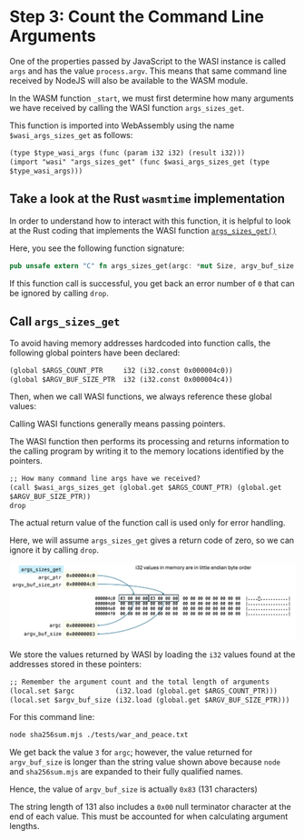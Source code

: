 # Step 3: Count the Command Line Arguments

One of the properties passed by JavaScript to the WASI instance is called `args` and has the value `process.argv`.
This means that same command line received by NodeJS will also be available to the WASM module.

In the WASM function `_start`, we must first determine how many arguments we have received by calling the WASI function `args_sizes_get`.

This function is imported into WebAssembly using the name `$wasi_args_sizes_get` as follows:

```wat
(type $type_wasi_args (func (param i32 i32) (result i32)))
(import "wasi" "args_sizes_get" (func $wasi_args_sizes_get (type $type_wasi_args)))
```

## Take a look at the Rust `wasmtime` implementation

In order to understand how to interact with this function, it is helpful to look at the Rust coding that implements the WASI function [`args_sizes_get()`](https://github.com/bytecodealliance/wasmtime/blob/06377eb08a649619cc8ac9a934cb3f119017f3ef/crates/wasi-preview1-component-adapter/src/lib.rs#L506)

Here, you see the following function signature:

```rust
pub unsafe extern "C" fn args_sizes_get(argc: *mut Size, argv_buf_size: *mut Size) -> Errno
```

If this function call is successful, you get back an error number of `0` that can be ignored by calling `drop`.

## Call `args_sizes_get`

To avoid having memory addresses hardcoded into function calls, the following global pointers have been declared:

```wat
(global $ARGS_COUNT_PTR     i32 (i32.const 0x000004c0))
(global $ARGV_BUF_SIZE_PTR  i32 (i32.const 0x000004c4))
```

Then, when we call WASI functions, we always reference these global values:

Calling WASI functions generally means passing pointers.

The WASI function then performs its processing and returns information to the calling program by writing it to the memory locations identified by the pointers.

```wat
;; How many command line args have we received?
(call $wasi_args_sizes_get (global.get $ARGS_COUNT_PTR) (global.get $ARGV_BUF_SIZE_PTR))
drop
```

The actual return value of the function call is used only for error handling.

Here, we will assume `args_sizes_get` gives a return code of zero, so we can ignore it by calling `drop`.

![Calling `args_sizes_get`](../img/args_sizes_get.png)

We store the values returned by WASI by loading the `i32` values found at the addresses stored in these pointers:

```wat
;; Remember the argument count and the total length of arguments
(local.set $argc          (i32.load (global.get $ARGS_COUNT_PTR)))
(local.set $argv_buf_size (i32.load (global.get $ARGV_BUF_SIZE_PTR)))
```

For this command line:

```bash
node sha256sum.mjs ./tests/war_and_peace.txt
```

We get back the value `3` for `argc`; however, the value returned for `argv_buf_size` is longer than the string value shown above because `node` and `sha256sum.mjs` are expanded to their fully qualified names.

Hence, the value of `argv_buf_size` is actually `0x83` (131 characters)

The string length of 131 also includes a `0x00` null terminator character at the end of each value.
This must be accounted for when calculating argument lengths.

